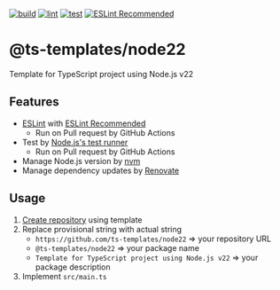 [![build](https://github.com/ts-templates/node22/actions/workflows/build.yml/badge.svg)](https://github.com/ts-templates/node22/actions/workflows/build.yml)
[![lint](https://github.com/ts-templates/node22/actions/workflows/lint.yml/badge.svg)](https://github.com/ts-templates/node22/actions/workflows/lint.yml)
[![test](https://github.com/ts-templates/node22/actions/workflows/test.yml/badge.svg)](https://github.com/ts-templates/node22/actions/workflows/test.yml)
[![ESLint Recommended](https://img.shields.io/badge/eslint-recommended-%234B32C3)](https://github.com/eslint-recommended)

# @ts-templates/node22

Template for TypeScript project using Node.js v22

## Features

- [ESLint](https://eslint.org/) with [ESLint Recommended](https://github.com/eslint-recommended)
  - Run on Pull request by GitHub Actions
- Test by [Node.js's test runner](https://nodejs.org/docs/latest-v22.x/api/test.html)
  - Run on Pull request by GitHub Actions
- Manage Node.js version by [nvm](https://github.com/nvm-sh/nvm)
- Manage dependency updates by [Renovate](https://renovatebot.com/)

## Usage

1. [Create repository](https://github.com/ts-templates/node22/generate) using template
2. Replace provisional string with actual string
    - `https://github.com/ts-templates/node22` => your repository URL
    - `@ts-templates/node22` => your package name
    - `Template for TypeScript project using Node.js v22` => your package description
3. Implement `src/main.ts`
